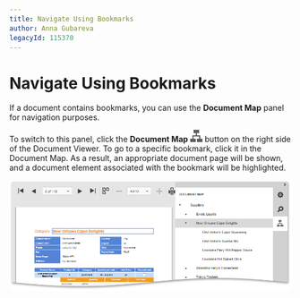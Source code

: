 ```yaml
---
title: Navigate Using Bookmarks
author: Anna Gubareva
legacyId: 115370
---
```

# Navigate Using Bookmarks
If a document contains bookmarks, you can use the **Document Map** panel for navigation purposes.

To switch to this panel, click the **Document Map** ![eud-report-explorer-0](../../../../images/img120126.png) button on the right side of the Document Viewer. To go to a specific bookmark, click it in the Document Map. As a result, an appropriate document page will be shown, and a document element associated with the bookmark will be highlighted.

![EUD_HTML5DV_DocumentMap](../../../../images/img121839.png)